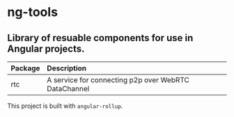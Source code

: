# ng-tools

## Library of resuable components for use in Angular projects.


| Package       | Description                                          |
| ------------- |:-----------------------------------------------------|
| rtc           | A service for connecting p2p over WebRTC DataChannel |


This project is built with `angular-rollup`.

```














